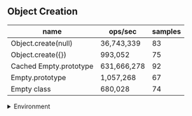 ## Object Creation

|name|ops/sec|samples|
|-|-|-|
|Object.create(null)|36,743,339|83|
|Object.create({})|993,052|75|
|Cached Empty.prototype|631,666,278|92|
|Empty.prototype|1,057,268|67|
|Empty class|680,028|74|


<details>
<summary>Environment</summary>

* __Machine:__ linux x64 | 2 vCPUs | 6.8GB Mem
* __Run:__ Tue Oct 10 2023 21:05:00 GMT+0000 (Coordinated Universal Time)
</details>

<!--
{"environment":{"platform":"linux","arch":"x64","cpus":2,"totalMemory":6.759757995605469},"benchmarks":"[{\"timeStamp\":1696971879266,\"currentTarget\":{\"0\":{\"name\":\"Object.create(null)\",\"options\":{\"async\":false,\"defer\":false,\"delay\":0.005,\"initCount\":1,\"maxTime\":5,\"minSamples\":5,\"minTime\":0.05},\"async\":false,\"defer\":false,\"delay\":0.005,\"initCount\":1,\"maxTime\":5,\"minSamples\":5,\"minTime\":0.05,\"id\":1,\"stats\":{\"moe\":9.267966581342676e-10,\"rme\":3.40536038587917,\"sem\":4.728554378236059e-10,\"deviation\":4.307918058829159e-9,\"mean\":2.7215817215040352e-8,\"sample\":[4.113397530301272e-8,3.41865876577552e-8,2.598213331075363e-8,2.6862879923923777e-8,2.6268984860410853e-8,3.583990424336375e-8,3.984440147843597e-8,2.5908879383814665e-8,2.5456681295039365e-8,2.685932261899811e-8,2.553895374150819e-8,2.619137198236579e-8,3.0650121524550665e-8,5.089221817001212e-8,3.07172122954487e-8,2.5566461729160835e-8,2.554120887241951e-8,2.9949903126069385e-8,2.5496514592716143e-8,2.545818438162767e-8,2.5177244972551133e-8,2.5206306149678364e-8,2.5723039762151578e-8,4.087791880626868e-8,3.043767576718792e-8,2.5249596546508253e-8,2.5459788175017398e-8,2.5672547605015043e-8,2.5295772486980027e-8,2.6572131075098027e-8,2.505291454259911e-8,2.591490952676263e-8,2.650887155595696e-8,2.5173921721769535e-8,2.654655884918777e-8,2.552745875043011e-8,2.550660395298758e-8,2.4835777779874193e-8,2.556698366104425e-8,2.5933728595679985e-8,2.5333808336655874e-8,2.4995381682343903e-8,2.4824227534641102e-8,2.55908712428718e-8,2.655020503802036e-8,2.7355059159324268e-8,2.7535740230920844e-8,2.6085028750975074e-8,2.5720390068458483e-8,2.543038681325661e-8,2.5967617688449392e-8,2.518400276692159e-8,2.563726977882491e-8,2.5245968207240808e-8,2.515538108074778e-8,2.542129838510375e-8,2.510466391863066e-8,2.7544275555075702e-8,2.6539892993993974e-8,2.854251688467213e-8,3.137894865088536e-8,2.5691771591752724e-8,2.571574319549075e-8,2.485474501755451e-8,3.0172242723259766e-8,2.61027571653066e-8,2.5289899803827277e-8,2.499278009091994e-8,2.5449331125791736e-8,2.701090761953486e-8,2.7147704541391158e-8,2.963615085439883e-8,2.996838602988699e-8,2.427052407485904e-8,2.5141691759456337e-8,2.397311160233986e-8,2.355585435700096e-8,2.40381668376135e-8,2.4255606105098206e-8,2.6360454732490245e-8,2.4234404986730164e-8,2.5371563725128627e-8,2.7950445366366663e-8],\"variance\":1.8558158001586386e-17},\"times\":{\"cycle\":0.058667531437246796,\"elapsed\":5.556,\"period\":2.7215817215040352e-8,\"timeStamp\":1696971873710},\"running\":false,\"count\":2155641,\"cycles\":6,\"hz\":36743339.07002312},\"1\":{\"name\":\"Object.create({})\",\"options\":{\"async\":false,\"defer\":false,\"delay\":0.005,\"initCount\":1,\"maxTime\":5,\"minSamples\":5,\"minTime\":0.05},\"async\":false,\"defer\":false,\"delay\":0.005,\"initCount\":1,\"maxTime\":5,\"minSamples\":5,\"minTime\":0.05,\"id\":2,\"stats\":{\"moe\":2.7218728533543423e-8,\"rme\":2.7029615303359242,\"sem\":1.3887106394665012e-8,\"deviation\":1.2026586922837229e-7,\"mean\":0.0000010069965194865603,\"sample\":[0.0000012658578848125972,0.0000013619634953190647,9.557778788580501e-7,0.0000011492528532204176,0.0000012629648350921301,0.0000010417536967812366,0.0000010969878262595522,0.0000010343564954183068,0.000001078344338218267,0.0000010685585861259055,0.0000011458205531112508,0.0000010211434549604684,0.0000010592525554930696,0.0000010116736577458731,0.0000010766339773065598,9.895565020344702e-7,0.0000010982168447517284,8.53105428561977e-7,0.0000012481390221310663,0.0000010107712049067872,8.553758211605197e-7,9.838052780243726e-7,0.0000011406469211524494,0.0000015566072633362924,9.42337906545073e-7,9.132639173593737e-7,0.000001135028370431945,9.23917305501678e-7,0.0000011374653027924017,9.333232197284567e-7,0.0000010029546504110094,8.967294572211447e-7,0.000001025305609433207,9.314913026076783e-7,9.912765308949847e-7,9.036230103752964e-7,0.0000010437910778609033,8.968218189095163e-7,0.0000010012196976694068,9.239650257073366e-7,0.000001016024398879345,9.225010313721869e-7,9.883577783935225e-7,9.201072165265848e-7,9.688070410393768e-7,9.186770881438379e-7,9.934132569810044e-7,9.010106062005479e-7,9.727556725470276e-7,0.0000010726661278901511,9.642164650103136e-7,9.271747329207846e-7,0.0000010339695206428374,9.169344693821003e-7,9.890659154582678e-7,9.423365659924263e-7,9.50963532526708e-7,9.721753024845295e-7,9.562745451186847e-7,9.10402666174071e-7,9.388821003047935e-7,9.434603460484591e-7,9.56148332871525e-7,0.0000011122386779963671,0.000001100097932839332,8.528821012702894e-7,9.617200511644318e-7,8.584677869912962e-7,9.65401699600094e-7,9.355897729945895e-7,9.791240737473535e-7,8.711329981180899e-7,9.891809574217833e-7,8.848450805692777e-7,9.686525376382027e-7],\"variance\":1.4463879301255943e-14},\"times\":{\"cycle\":0.06849187526939789,\"elapsed\":5.374,\"period\":0.0000010069965194865603,\"timeStamp\":1696971879282},\"running\":false,\"count\":68016,\"cycles\":3,\"hz\":993052.0916893261},\"2\":{\"name\":\"Cached Empty.prototype\",\"options\":{\"async\":false,\"defer\":false,\"delay\":0.005,\"initCount\":1,\"maxTime\":5,\"minSamples\":5,\"minTime\":0.05},\"async\":false,\"defer\":false,\"delay\":0.005,\"initCount\":1,\"maxTime\":5,\"minSamples\":5,\"minTime\":0.05,\"id\":3,\"stats\":{\"moe\":1.2052905469650506e-11,\"rme\":0.7613413940930658,\"sem\":6.149441566148218e-12,\"deviation\":5.898337142740632e-11,\"mean\":1.583114429763577e-9,\"sample\":[1.7254277270486168e-9,1.607638084906782e-9,1.5684951937913244e-9,1.6092722988812666e-9,1.5548219947537772e-9,1.5574243495842643e-9,1.5461791544532677e-9,1.8272171892326848e-9,1.5756958782659777e-9,1.5574212881344142e-9,1.5487845707336048e-9,1.5577611396822618e-9,1.5547117825591775e-9,1.5358463019920671e-9,1.5868339226522246e-9,1.535717751712866e-9,1.5537351494425315e-9,1.541843957778688e-9,1.5736446150229875e-9,1.5508634619704241e-9,1.5560771288054084e-9,1.5574715128519571e-9,1.5601807800784037e-9,1.5563248351595396e-9,1.567791703815485e-9,1.5325005964093862e-9,1.5350508619025304e-9,1.5544376680487792e-9,1.5523736115097196e-9,1.5835973934234315e-9,1.550795763924745e-9,1.5740538647725728e-9,1.6176160588815218e-9,1.6000884416564239e-9,1.5754849109495504e-9,1.5719561426742122e-9,1.56205174124327e-9,1.6031096274754506e-9,1.6595179079677176e-9,1.563467529369302e-9,1.6606462393062925e-9,1.531818693014314e-9,1.5412155119889447e-9,1.5631859659418264e-9,1.5463288357471753e-9,1.5347107286456352e-9,1.6432993301760065e-9,1.5432447111718329e-9,1.5481199845342943e-9,1.5602363563286371e-9,1.5737770707158697e-9,1.5606336965940298e-9,1.548294233522987e-9,1.5464724895354329e-9,1.5629139406832112e-9,1.673798038056028e-9,1.6652059827218115e-9,1.6146345921378589e-9,1.7932223225761098e-9,1.7702061431861494e-9,1.5672389894720111e-9,1.5879016002115071e-9,1.5446568890396745e-9,1.6147812718250602e-9,1.714985688109287e-9,1.5561313117883216e-9,1.5481945783958051e-9,1.5542170960757298e-9,1.559362702329361e-9,1.566216360936743e-9,1.567557760429326e-9,1.6463151311066607e-9,1.7302456070022141e-9,1.5734703128053054e-9,1.5807700657271086e-9,1.5463490312191161e-9,1.6985837574921312e-9,1.5821755989159908e-9,1.5480906934184742e-9,1.5468501234627123e-9,1.5417687120141908e-9,1.5388964757174212e-9,1.5482007198312295e-9,1.5585621463614057e-9,1.5390370259808689e-9,1.5787747408566325e-9,1.530563922794518e-9,1.5899856715117296e-9,1.544045106857157e-9,1.5837370206796797e-9,1.5505932214135658e-9,1.6230194443650878e-9],\"variance\":3.4790381049433726e-21},\"times\":{\"cycle\":0.051812968530089376,\"elapsed\":5.51,\"period\":1.583114429763577e-9,\"timeStamp\":1696971884659},\"running\":false,\"count\":32728505,\"cycles\":7,\"hz\":631666278.3178222},\"3\":{\"name\":\"Empty.prototype\",\"options\":{\"async\":false,\"defer\":false,\"delay\":0.005,\"initCount\":1,\"maxTime\":5,\"minSamples\":5,\"minTime\":0.05},\"async\":false,\"defer\":false,\"delay\":0.005,\"initCount\":1,\"maxTime\":5,\"minSamples\":5,\"minTime\":0.05,\"id\":4,\"stats\":{\"moe\":2.767527700818479e-8,\"rme\":2.9260190713197116,\"sem\":1.41200392898902e-8,\"deviation\":1.1557750274045066e-7,\"mean\":9.458337876007936e-7,\"sample\":[9.326628782605394e-7,9.145751838305089e-7,8.012142558819435e-7,8.976405275081315e-7,0.000001068366661182337,8.291197144773644e-7,0.0000010083992507562047,8.323611051345981e-7,0.0000010642975459734473,0.0000010174703023553086,8.463682685127763e-7,0.0000010813537012896611,9.881675293938972e-7,8.255669953045701e-7,0.0000011018562768152076,0.00000102005226987964,8.199119891663396e-7,0.0000010691918798172453,9.572763469302521e-7,8.300170857960082e-7,0.000001093980015946743,9.380938579727387e-7,8.220788098161062e-7,0.0000011289745105235847,9.502632604761242e-7,7.982196727120854e-7,0.000001031711617075671,9.092682469973296e-7,8.30305658562515e-7,0.0000010487829597661146,9.404771113614216e-7,8.284982724361815e-7,0.0000010764492298735651,9.234336121903991e-7,8.374971840076951e-7,0.0000010577527748598334,9.47905319377824e-7,8.550140483211623e-7,0.0000010206471466720666,9.303125181932087e-7,8.106257577866932e-7,0.0000010336265677799855,0.0000010497461430397528,9.065736271246504e-7,0.0000010239619303152646,0.0000010631166643463733,7.252196600559402e-7,9.926226823434119e-7,0.0000010474565451254858,7.549996076594991e-7,9.628389505524408e-7,0.0000010265888904357512,7.2873006973536e-7,9.555230405123206e-7,9.930387910850115e-7,7.154949565261413e-7,0.000001062265905610469,0.0000010559033829876096,8.429606267323098e-7,0.0000010176029261007682,0.0000010350603065318366,7.55534443699138e-7,9.81737612797894e-7,0.000001021651804133497,7.0427224633921e-7,0.0000011685328743371343,0.0000010596421601508613],\"variance\":1.335815913971888e-14},\"times\":{\"cycle\":0.0747331650597015,\"elapsed\":5.373,\"period\":9.458337876007936e-7,\"timeStamp\":1696971890169},\"running\":false,\"count\":79013,\"cycles\":3,\"hz\":1057268.2146792458},\"4\":{\"name\":\"Empty class\",\"options\":{\"async\":false,\"defer\":false,\"delay\":0.005,\"initCount\":1,\"maxTime\":5,\"minSamples\":5,\"minTime\":0.05},\"async\":false,\"defer\":false,\"delay\":0.005,\"initCount\":1,\"maxTime\":5,\"minSamples\":5,\"minTime\":0.05,\"id\":5,\"stats\":{\"moe\":4.1546687816806706e-8,\"rme\":2.8252913699062083,\"sem\":2.11972897024524e-8,\"deviation\":1.8234598080022878e-7,\"mean\":0.0000014705275448523363,\"sample\":[0.0000014067404960467888,0.0000014196209466045707,0.0000013607555724033359,0.0000013847120112639445,0.0000015239492039423805,0.000001679281533629373,0.0000018456421964691867,0.0000013549262211632189,0.0000016811336726957654,0.0000014380296545001624,0.0000013739956460522039,0.0000015335673128993826,0.000001373571038665656,0.0000016413160402902632,0.000001385723643452832,0.000001552394086429113,0.000001143756893750677,0.0000013307358171775155,0.0000015620251922452073,0.0000013603656666305643,0.000001674578620166793,0.000001382168850861042,0.0000018541641719917686,0.0000013373927000974764,0.0000012654973897974656,0.00000143971064659374,0.0000014559444384273802,0.0000020158544135167335,0.0000015755620058485868,0.000001648529600346583,0.0000014099487057294487,0.0000015023041265027618,0.000001339693230802556,0.000001418269208274667,0.0000014361536878587673,0.0000013903442434744938,0.000001597022939456298,0.0000013526646593739847,0.0000015663468211848802,0.0000011472618650492798,0.0000013787548575760856,0.0000014087724249972922,0.000001344775240983429,0.0000017221622441243367,0.0000013408348315823675,0.0000016873009422722842,0.0000011598412217047547,0.000001142907743961876,0.0000015443790100725658,0.0000014290310841546626,0.0000016385150871872632,0.0000013555371168634245,0.0000016129318098126287,0.0000015574782410917363,0.0000011779076789775805,0.000001314250752734756,0.0000013855958410050906,0.0000015767101267193762,0.0000016089719051229284,0.0000020413272392505143,0.0000013568888335318964,0.0000014301770388822702,0.0000013501799848369978,0.0000013908446442109824,0.000001485060868623416,0.0000014547898624499078,0.0000016285460630347668,0.0000013374533521065742,0.0000016812679735730532,0.000001217036456189754,0.000001390218607169934,0.000001454545066608903,0.0000013526711578035309,0.0000016997178381891043],\"variance\":3.3250056713997405e-14},\"times\":{\"cycle\":0.0678869041081081,\"elapsed\":5.425,\"period\":0.0000014705275448523363,\"timeStamp\":1696971895544},\"running\":false,\"count\":46165,\"cycles\":3,\"hz\":680028.0644184842},\"options\":{},\"events\":{\"start\":[null],\"cycle\":[null,null],\"complete\":[null,null]},\"length\":5,\"running\":false},\"type\":\"cycle\",\"target\":{\"name\":\"Object.create(null)\",\"options\":{\"async\":false,\"defer\":false,\"delay\":0.005,\"initCount\":1,\"maxTime\":5,\"minSamples\":5,\"minTime\":0.05},\"async\":false,\"defer\":false,\"delay\":0.005,\"initCount\":1,\"maxTime\":5,\"minSamples\":5,\"minTime\":0.05,\"id\":1,\"stats\":{\"moe\":9.267966581342676e-10,\"rme\":3.40536038587917,\"sem\":4.728554378236059e-10,\"deviation\":4.307918058829159e-9,\"mean\":2.7215817215040352e-8,\"sample\":[4.113397530301272e-8,3.41865876577552e-8,2.598213331075363e-8,2.6862879923923777e-8,2.6268984860410853e-8,3.583990424336375e-8,3.984440147843597e-8,2.5908879383814665e-8,2.5456681295039365e-8,2.685932261899811e-8,2.553895374150819e-8,2.619137198236579e-8,3.0650121524550665e-8,5.089221817001212e-8,3.07172122954487e-8,2.5566461729160835e-8,2.554120887241951e-8,2.9949903126069385e-8,2.5496514592716143e-8,2.545818438162767e-8,2.5177244972551133e-8,2.5206306149678364e-8,2.5723039762151578e-8,4.087791880626868e-8,3.043767576718792e-8,2.5249596546508253e-8,2.5459788175017398e-8,2.5672547605015043e-8,2.5295772486980027e-8,2.6572131075098027e-8,2.505291454259911e-8,2.591490952676263e-8,2.650887155595696e-8,2.5173921721769535e-8,2.654655884918777e-8,2.552745875043011e-8,2.550660395298758e-8,2.4835777779874193e-8,2.556698366104425e-8,2.5933728595679985e-8,2.5333808336655874e-8,2.4995381682343903e-8,2.4824227534641102e-8,2.55908712428718e-8,2.655020503802036e-8,2.7355059159324268e-8,2.7535740230920844e-8,2.6085028750975074e-8,2.5720390068458483e-8,2.543038681325661e-8,2.5967617688449392e-8,2.518400276692159e-8,2.563726977882491e-8,2.5245968207240808e-8,2.515538108074778e-8,2.542129838510375e-8,2.510466391863066e-8,2.7544275555075702e-8,2.6539892993993974e-8,2.854251688467213e-8,3.137894865088536e-8,2.5691771591752724e-8,2.571574319549075e-8,2.485474501755451e-8,3.0172242723259766e-8,2.61027571653066e-8,2.5289899803827277e-8,2.499278009091994e-8,2.5449331125791736e-8,2.701090761953486e-8,2.7147704541391158e-8,2.963615085439883e-8,2.996838602988699e-8,2.427052407485904e-8,2.5141691759456337e-8,2.397311160233986e-8,2.355585435700096e-8,2.40381668376135e-8,2.4255606105098206e-8,2.6360454732490245e-8,2.4234404986730164e-8,2.5371563725128627e-8,2.7950445366366663e-8],\"variance\":1.8558158001586386e-17},\"times\":{\"cycle\":0.058667531437246796,\"elapsed\":5.556,\"period\":2.7215817215040352e-8,\"timeStamp\":1696971873710},\"running\":false,\"count\":2155641,\"cycles\":6,\"hz\":36743339.07002312},\"aborted\":false},{\"timeStamp\":1696971884657,\"currentTarget\":{\"0\":{\"name\":\"Object.create(null)\",\"options\":{\"async\":false,\"defer\":false,\"delay\":0.005,\"initCount\":1,\"maxTime\":5,\"minSamples\":5,\"minTime\":0.05},\"async\":false,\"defer\":false,\"delay\":0.005,\"initCount\":1,\"maxTime\":5,\"minSamples\":5,\"minTime\":0.05,\"id\":1,\"stats\":{\"moe\":9.267966581342676e-10,\"rme\":3.40536038587917,\"sem\":4.728554378236059e-10,\"deviation\":4.307918058829159e-9,\"mean\":2.7215817215040352e-8,\"sample\":[4.113397530301272e-8,3.41865876577552e-8,2.598213331075363e-8,2.6862879923923777e-8,2.6268984860410853e-8,3.583990424336375e-8,3.984440147843597e-8,2.5908879383814665e-8,2.5456681295039365e-8,2.685932261899811e-8,2.553895374150819e-8,2.619137198236579e-8,3.0650121524550665e-8,5.089221817001212e-8,3.07172122954487e-8,2.5566461729160835e-8,2.554120887241951e-8,2.9949903126069385e-8,2.5496514592716143e-8,2.545818438162767e-8,2.5177244972551133e-8,2.5206306149678364e-8,2.5723039762151578e-8,4.087791880626868e-8,3.043767576718792e-8,2.5249596546508253e-8,2.5459788175017398e-8,2.5672547605015043e-8,2.5295772486980027e-8,2.6572131075098027e-8,2.505291454259911e-8,2.591490952676263e-8,2.650887155595696e-8,2.5173921721769535e-8,2.654655884918777e-8,2.552745875043011e-8,2.550660395298758e-8,2.4835777779874193e-8,2.556698366104425e-8,2.5933728595679985e-8,2.5333808336655874e-8,2.4995381682343903e-8,2.4824227534641102e-8,2.55908712428718e-8,2.655020503802036e-8,2.7355059159324268e-8,2.7535740230920844e-8,2.6085028750975074e-8,2.5720390068458483e-8,2.543038681325661e-8,2.5967617688449392e-8,2.518400276692159e-8,2.563726977882491e-8,2.5245968207240808e-8,2.515538108074778e-8,2.542129838510375e-8,2.510466391863066e-8,2.7544275555075702e-8,2.6539892993993974e-8,2.854251688467213e-8,3.137894865088536e-8,2.5691771591752724e-8,2.571574319549075e-8,2.485474501755451e-8,3.0172242723259766e-8,2.61027571653066e-8,2.5289899803827277e-8,2.499278009091994e-8,2.5449331125791736e-8,2.701090761953486e-8,2.7147704541391158e-8,2.963615085439883e-8,2.996838602988699e-8,2.427052407485904e-8,2.5141691759456337e-8,2.397311160233986e-8,2.355585435700096e-8,2.40381668376135e-8,2.4255606105098206e-8,2.6360454732490245e-8,2.4234404986730164e-8,2.5371563725128627e-8,2.7950445366366663e-8],\"variance\":1.8558158001586386e-17},\"times\":{\"cycle\":0.058667531437246796,\"elapsed\":5.556,\"period\":2.7215817215040352e-8,\"timeStamp\":1696971873710},\"running\":false,\"count\":2155641,\"cycles\":6,\"hz\":36743339.07002312},\"1\":{\"name\":\"Object.create({})\",\"options\":{\"async\":false,\"defer\":false,\"delay\":0.005,\"initCount\":1,\"maxTime\":5,\"minSamples\":5,\"minTime\":0.05},\"async\":false,\"defer\":false,\"delay\":0.005,\"initCount\":1,\"maxTime\":5,\"minSamples\":5,\"minTime\":0.05,\"id\":2,\"stats\":{\"moe\":2.7218728533543423e-8,\"rme\":2.7029615303359242,\"sem\":1.3887106394665012e-8,\"deviation\":1.2026586922837229e-7,\"mean\":0.0000010069965194865603,\"sample\":[0.0000012658578848125972,0.0000013619634953190647,9.557778788580501e-7,0.0000011492528532204176,0.0000012629648350921301,0.0000010417536967812366,0.0000010969878262595522,0.0000010343564954183068,0.000001078344338218267,0.0000010685585861259055,0.0000011458205531112508,0.0000010211434549604684,0.0000010592525554930696,0.0000010116736577458731,0.0000010766339773065598,9.895565020344702e-7,0.0000010982168447517284,8.53105428561977e-7,0.0000012481390221310663,0.0000010107712049067872,8.553758211605197e-7,9.838052780243726e-7,0.0000011406469211524494,0.0000015566072633362924,9.42337906545073e-7,9.132639173593737e-7,0.000001135028370431945,9.23917305501678e-7,0.0000011374653027924017,9.333232197284567e-7,0.0000010029546504110094,8.967294572211447e-7,0.000001025305609433207,9.314913026076783e-7,9.912765308949847e-7,9.036230103752964e-7,0.0000010437910778609033,8.968218189095163e-7,0.0000010012196976694068,9.239650257073366e-7,0.000001016024398879345,9.225010313721869e-7,9.883577783935225e-7,9.201072165265848e-7,9.688070410393768e-7,9.186770881438379e-7,9.934132569810044e-7,9.010106062005479e-7,9.727556725470276e-7,0.0000010726661278901511,9.642164650103136e-7,9.271747329207846e-7,0.0000010339695206428374,9.169344693821003e-7,9.890659154582678e-7,9.423365659924263e-7,9.50963532526708e-7,9.721753024845295e-7,9.562745451186847e-7,9.10402666174071e-7,9.388821003047935e-7,9.434603460484591e-7,9.56148332871525e-7,0.0000011122386779963671,0.000001100097932839332,8.528821012702894e-7,9.617200511644318e-7,8.584677869912962e-7,9.65401699600094e-7,9.355897729945895e-7,9.791240737473535e-7,8.711329981180899e-7,9.891809574217833e-7,8.848450805692777e-7,9.686525376382027e-7],\"variance\":1.4463879301255943e-14},\"times\":{\"cycle\":0.06849187526939789,\"elapsed\":5.374,\"period\":0.0000010069965194865603,\"timeStamp\":1696971879282},\"running\":false,\"count\":68016,\"cycles\":3,\"hz\":993052.0916893261},\"2\":{\"name\":\"Cached Empty.prototype\",\"options\":{\"async\":false,\"defer\":false,\"delay\":0.005,\"initCount\":1,\"maxTime\":5,\"minSamples\":5,\"minTime\":0.05},\"async\":false,\"defer\":false,\"delay\":0.005,\"initCount\":1,\"maxTime\":5,\"minSamples\":5,\"minTime\":0.05,\"id\":3,\"stats\":{\"moe\":1.2052905469650506e-11,\"rme\":0.7613413940930658,\"sem\":6.149441566148218e-12,\"deviation\":5.898337142740632e-11,\"mean\":1.583114429763577e-9,\"sample\":[1.7254277270486168e-9,1.607638084906782e-9,1.5684951937913244e-9,1.6092722988812666e-9,1.5548219947537772e-9,1.5574243495842643e-9,1.5461791544532677e-9,1.8272171892326848e-9,1.5756958782659777e-9,1.5574212881344142e-9,1.5487845707336048e-9,1.5577611396822618e-9,1.5547117825591775e-9,1.5358463019920671e-9,1.5868339226522246e-9,1.535717751712866e-9,1.5537351494425315e-9,1.541843957778688e-9,1.5736446150229875e-9,1.5508634619704241e-9,1.5560771288054084e-9,1.5574715128519571e-9,1.5601807800784037e-9,1.5563248351595396e-9,1.567791703815485e-9,1.5325005964093862e-9,1.5350508619025304e-9,1.5544376680487792e-9,1.5523736115097196e-9,1.5835973934234315e-9,1.550795763924745e-9,1.5740538647725728e-9,1.6176160588815218e-9,1.6000884416564239e-9,1.5754849109495504e-9,1.5719561426742122e-9,1.56205174124327e-9,1.6031096274754506e-9,1.6595179079677176e-9,1.563467529369302e-9,1.6606462393062925e-9,1.531818693014314e-9,1.5412155119889447e-9,1.5631859659418264e-9,1.5463288357471753e-9,1.5347107286456352e-9,1.6432993301760065e-9,1.5432447111718329e-9,1.5481199845342943e-9,1.5602363563286371e-9,1.5737770707158697e-9,1.5606336965940298e-9,1.548294233522987e-9,1.5464724895354329e-9,1.5629139406832112e-9,1.673798038056028e-9,1.6652059827218115e-9,1.6146345921378589e-9,1.7932223225761098e-9,1.7702061431861494e-9,1.5672389894720111e-9,1.5879016002115071e-9,1.5446568890396745e-9,1.6147812718250602e-9,1.714985688109287e-9,1.5561313117883216e-9,1.5481945783958051e-9,1.5542170960757298e-9,1.559362702329361e-9,1.566216360936743e-9,1.567557760429326e-9,1.6463151311066607e-9,1.7302456070022141e-9,1.5734703128053054e-9,1.5807700657271086e-9,1.5463490312191161e-9,1.6985837574921312e-9,1.5821755989159908e-9,1.5480906934184742e-9,1.5468501234627123e-9,1.5417687120141908e-9,1.5388964757174212e-9,1.5482007198312295e-9,1.5585621463614057e-9,1.5390370259808689e-9,1.5787747408566325e-9,1.530563922794518e-9,1.5899856715117296e-9,1.544045106857157e-9,1.5837370206796797e-9,1.5505932214135658e-9,1.6230194443650878e-9],\"variance\":3.4790381049433726e-21},\"times\":{\"cycle\":0.051812968530089376,\"elapsed\":5.51,\"period\":1.583114429763577e-9,\"timeStamp\":1696971884659},\"running\":false,\"count\":32728505,\"cycles\":7,\"hz\":631666278.3178222},\"3\":{\"name\":\"Empty.prototype\",\"options\":{\"async\":false,\"defer\":false,\"delay\":0.005,\"initCount\":1,\"maxTime\":5,\"minSamples\":5,\"minTime\":0.05},\"async\":false,\"defer\":false,\"delay\":0.005,\"initCount\":1,\"maxTime\":5,\"minSamples\":5,\"minTime\":0.05,\"id\":4,\"stats\":{\"moe\":2.767527700818479e-8,\"rme\":2.9260190713197116,\"sem\":1.41200392898902e-8,\"deviation\":1.1557750274045066e-7,\"mean\":9.458337876007936e-7,\"sample\":[9.326628782605394e-7,9.145751838305089e-7,8.012142558819435e-7,8.976405275081315e-7,0.000001068366661182337,8.291197144773644e-7,0.0000010083992507562047,8.323611051345981e-7,0.0000010642975459734473,0.0000010174703023553086,8.463682685127763e-7,0.0000010813537012896611,9.881675293938972e-7,8.255669953045701e-7,0.0000011018562768152076,0.00000102005226987964,8.199119891663396e-7,0.0000010691918798172453,9.572763469302521e-7,8.300170857960082e-7,0.000001093980015946743,9.380938579727387e-7,8.220788098161062e-7,0.0000011289745105235847,9.502632604761242e-7,7.982196727120854e-7,0.000001031711617075671,9.092682469973296e-7,8.30305658562515e-7,0.0000010487829597661146,9.404771113614216e-7,8.284982724361815e-7,0.0000010764492298735651,9.234336121903991e-7,8.374971840076951e-7,0.0000010577527748598334,9.47905319377824e-7,8.550140483211623e-7,0.0000010206471466720666,9.303125181932087e-7,8.106257577866932e-7,0.0000010336265677799855,0.0000010497461430397528,9.065736271246504e-7,0.0000010239619303152646,0.0000010631166643463733,7.252196600559402e-7,9.926226823434119e-7,0.0000010474565451254858,7.549996076594991e-7,9.628389505524408e-7,0.0000010265888904357512,7.2873006973536e-7,9.555230405123206e-7,9.930387910850115e-7,7.154949565261413e-7,0.000001062265905610469,0.0000010559033829876096,8.429606267323098e-7,0.0000010176029261007682,0.0000010350603065318366,7.55534443699138e-7,9.81737612797894e-7,0.000001021651804133497,7.0427224633921e-7,0.0000011685328743371343,0.0000010596421601508613],\"variance\":1.335815913971888e-14},\"times\":{\"cycle\":0.0747331650597015,\"elapsed\":5.373,\"period\":9.458337876007936e-7,\"timeStamp\":1696971890169},\"running\":false,\"count\":79013,\"cycles\":3,\"hz\":1057268.2146792458},\"4\":{\"name\":\"Empty class\",\"options\":{\"async\":false,\"defer\":false,\"delay\":0.005,\"initCount\":1,\"maxTime\":5,\"minSamples\":5,\"minTime\":0.05},\"async\":false,\"defer\":false,\"delay\":0.005,\"initCount\":1,\"maxTime\":5,\"minSamples\":5,\"minTime\":0.05,\"id\":5,\"stats\":{\"moe\":4.1546687816806706e-8,\"rme\":2.8252913699062083,\"sem\":2.11972897024524e-8,\"deviation\":1.8234598080022878e-7,\"mean\":0.0000014705275448523363,\"sample\":[0.0000014067404960467888,0.0000014196209466045707,0.0000013607555724033359,0.0000013847120112639445,0.0000015239492039423805,0.000001679281533629373,0.0000018456421964691867,0.0000013549262211632189,0.0000016811336726957654,0.0000014380296545001624,0.0000013739956460522039,0.0000015335673128993826,0.000001373571038665656,0.0000016413160402902632,0.000001385723643452832,0.000001552394086429113,0.000001143756893750677,0.0000013307358171775155,0.0000015620251922452073,0.0000013603656666305643,0.000001674578620166793,0.000001382168850861042,0.0000018541641719917686,0.0000013373927000974764,0.0000012654973897974656,0.00000143971064659374,0.0000014559444384273802,0.0000020158544135167335,0.0000015755620058485868,0.000001648529600346583,0.0000014099487057294487,0.0000015023041265027618,0.000001339693230802556,0.000001418269208274667,0.0000014361536878587673,0.0000013903442434744938,0.000001597022939456298,0.0000013526646593739847,0.0000015663468211848802,0.0000011472618650492798,0.0000013787548575760856,0.0000014087724249972922,0.000001344775240983429,0.0000017221622441243367,0.0000013408348315823675,0.0000016873009422722842,0.0000011598412217047547,0.000001142907743961876,0.0000015443790100725658,0.0000014290310841546626,0.0000016385150871872632,0.0000013555371168634245,0.0000016129318098126287,0.0000015574782410917363,0.0000011779076789775805,0.000001314250752734756,0.0000013855958410050906,0.0000015767101267193762,0.0000016089719051229284,0.0000020413272392505143,0.0000013568888335318964,0.0000014301770388822702,0.0000013501799848369978,0.0000013908446442109824,0.000001485060868623416,0.0000014547898624499078,0.0000016285460630347668,0.0000013374533521065742,0.0000016812679735730532,0.000001217036456189754,0.000001390218607169934,0.000001454545066608903,0.0000013526711578035309,0.0000016997178381891043],\"variance\":3.3250056713997405e-14},\"times\":{\"cycle\":0.0678869041081081,\"elapsed\":5.425,\"period\":0.0000014705275448523363,\"timeStamp\":1696971895544},\"running\":false,\"count\":46165,\"cycles\":3,\"hz\":680028.0644184842},\"options\":{},\"events\":{\"start\":[null],\"cycle\":[null,null],\"complete\":[null,null]},\"length\":5,\"running\":false},\"type\":\"cycle\",\"target\":{\"name\":\"Object.create({})\",\"options\":{\"async\":false,\"defer\":false,\"delay\":0.005,\"initCount\":1,\"maxTime\":5,\"minSamples\":5,\"minTime\":0.05},\"async\":false,\"defer\":false,\"delay\":0.005,\"initCount\":1,\"maxTime\":5,\"minSamples\":5,\"minTime\":0.05,\"id\":2,\"stats\":{\"moe\":2.7218728533543423e-8,\"rme\":2.7029615303359242,\"sem\":1.3887106394665012e-8,\"deviation\":1.2026586922837229e-7,\"mean\":0.0000010069965194865603,\"sample\":[0.0000012658578848125972,0.0000013619634953190647,9.557778788580501e-7,0.0000011492528532204176,0.0000012629648350921301,0.0000010417536967812366,0.0000010969878262595522,0.0000010343564954183068,0.000001078344338218267,0.0000010685585861259055,0.0000011458205531112508,0.0000010211434549604684,0.0000010592525554930696,0.0000010116736577458731,0.0000010766339773065598,9.895565020344702e-7,0.0000010982168447517284,8.53105428561977e-7,0.0000012481390221310663,0.0000010107712049067872,8.553758211605197e-7,9.838052780243726e-7,0.0000011406469211524494,0.0000015566072633362924,9.42337906545073e-7,9.132639173593737e-7,0.000001135028370431945,9.23917305501678e-7,0.0000011374653027924017,9.333232197284567e-7,0.0000010029546504110094,8.967294572211447e-7,0.000001025305609433207,9.314913026076783e-7,9.912765308949847e-7,9.036230103752964e-7,0.0000010437910778609033,8.968218189095163e-7,0.0000010012196976694068,9.239650257073366e-7,0.000001016024398879345,9.225010313721869e-7,9.883577783935225e-7,9.201072165265848e-7,9.688070410393768e-7,9.186770881438379e-7,9.934132569810044e-7,9.010106062005479e-7,9.727556725470276e-7,0.0000010726661278901511,9.642164650103136e-7,9.271747329207846e-7,0.0000010339695206428374,9.169344693821003e-7,9.890659154582678e-7,9.423365659924263e-7,9.50963532526708e-7,9.721753024845295e-7,9.562745451186847e-7,9.10402666174071e-7,9.388821003047935e-7,9.434603460484591e-7,9.56148332871525e-7,0.0000011122386779963671,0.000001100097932839332,8.528821012702894e-7,9.617200511644318e-7,8.584677869912962e-7,9.65401699600094e-7,9.355897729945895e-7,9.791240737473535e-7,8.711329981180899e-7,9.891809574217833e-7,8.848450805692777e-7,9.686525376382027e-7],\"variance\":1.4463879301255943e-14},\"times\":{\"cycle\":0.06849187526939789,\"elapsed\":5.374,\"period\":0.0000010069965194865603,\"timeStamp\":1696971879282},\"running\":false,\"count\":68016,\"cycles\":3,\"hz\":993052.0916893261},\"aborted\":false},{\"timeStamp\":1696971890169,\"currentTarget\":{\"0\":{\"name\":\"Object.create(null)\",\"options\":{\"async\":false,\"defer\":false,\"delay\":0.005,\"initCount\":1,\"maxTime\":5,\"minSamples\":5,\"minTime\":0.05},\"async\":false,\"defer\":false,\"delay\":0.005,\"initCount\":1,\"maxTime\":5,\"minSamples\":5,\"minTime\":0.05,\"id\":1,\"stats\":{\"moe\":9.267966581342676e-10,\"rme\":3.40536038587917,\"sem\":4.728554378236059e-10,\"deviation\":4.307918058829159e-9,\"mean\":2.7215817215040352e-8,\"sample\":[4.113397530301272e-8,3.41865876577552e-8,2.598213331075363e-8,2.6862879923923777e-8,2.6268984860410853e-8,3.583990424336375e-8,3.984440147843597e-8,2.5908879383814665e-8,2.5456681295039365e-8,2.685932261899811e-8,2.553895374150819e-8,2.619137198236579e-8,3.0650121524550665e-8,5.089221817001212e-8,3.07172122954487e-8,2.5566461729160835e-8,2.554120887241951e-8,2.9949903126069385e-8,2.5496514592716143e-8,2.545818438162767e-8,2.5177244972551133e-8,2.5206306149678364e-8,2.5723039762151578e-8,4.087791880626868e-8,3.043767576718792e-8,2.5249596546508253e-8,2.5459788175017398e-8,2.5672547605015043e-8,2.5295772486980027e-8,2.6572131075098027e-8,2.505291454259911e-8,2.591490952676263e-8,2.650887155595696e-8,2.5173921721769535e-8,2.654655884918777e-8,2.552745875043011e-8,2.550660395298758e-8,2.4835777779874193e-8,2.556698366104425e-8,2.5933728595679985e-8,2.5333808336655874e-8,2.4995381682343903e-8,2.4824227534641102e-8,2.55908712428718e-8,2.655020503802036e-8,2.7355059159324268e-8,2.7535740230920844e-8,2.6085028750975074e-8,2.5720390068458483e-8,2.543038681325661e-8,2.5967617688449392e-8,2.518400276692159e-8,2.563726977882491e-8,2.5245968207240808e-8,2.515538108074778e-8,2.542129838510375e-8,2.510466391863066e-8,2.7544275555075702e-8,2.6539892993993974e-8,2.854251688467213e-8,3.137894865088536e-8,2.5691771591752724e-8,2.571574319549075e-8,2.485474501755451e-8,3.0172242723259766e-8,2.61027571653066e-8,2.5289899803827277e-8,2.499278009091994e-8,2.5449331125791736e-8,2.701090761953486e-8,2.7147704541391158e-8,2.963615085439883e-8,2.996838602988699e-8,2.427052407485904e-8,2.5141691759456337e-8,2.397311160233986e-8,2.355585435700096e-8,2.40381668376135e-8,2.4255606105098206e-8,2.6360454732490245e-8,2.4234404986730164e-8,2.5371563725128627e-8,2.7950445366366663e-8],\"variance\":1.8558158001586386e-17},\"times\":{\"cycle\":0.058667531437246796,\"elapsed\":5.556,\"period\":2.7215817215040352e-8,\"timeStamp\":1696971873710},\"running\":false,\"count\":2155641,\"cycles\":6,\"hz\":36743339.07002312},\"1\":{\"name\":\"Object.create({})\",\"options\":{\"async\":false,\"defer\":false,\"delay\":0.005,\"initCount\":1,\"maxTime\":5,\"minSamples\":5,\"minTime\":0.05},\"async\":false,\"defer\":false,\"delay\":0.005,\"initCount\":1,\"maxTime\":5,\"minSamples\":5,\"minTime\":0.05,\"id\":2,\"stats\":{\"moe\":2.7218728533543423e-8,\"rme\":2.7029615303359242,\"sem\":1.3887106394665012e-8,\"deviation\":1.2026586922837229e-7,\"mean\":0.0000010069965194865603,\"sample\":[0.0000012658578848125972,0.0000013619634953190647,9.557778788580501e-7,0.0000011492528532204176,0.0000012629648350921301,0.0000010417536967812366,0.0000010969878262595522,0.0000010343564954183068,0.000001078344338218267,0.0000010685585861259055,0.0000011458205531112508,0.0000010211434549604684,0.0000010592525554930696,0.0000010116736577458731,0.0000010766339773065598,9.895565020344702e-7,0.0000010982168447517284,8.53105428561977e-7,0.0000012481390221310663,0.0000010107712049067872,8.553758211605197e-7,9.838052780243726e-7,0.0000011406469211524494,0.0000015566072633362924,9.42337906545073e-7,9.132639173593737e-7,0.000001135028370431945,9.23917305501678e-7,0.0000011374653027924017,9.333232197284567e-7,0.0000010029546504110094,8.967294572211447e-7,0.000001025305609433207,9.314913026076783e-7,9.912765308949847e-7,9.036230103752964e-7,0.0000010437910778609033,8.968218189095163e-7,0.0000010012196976694068,9.239650257073366e-7,0.000001016024398879345,9.225010313721869e-7,9.883577783935225e-7,9.201072165265848e-7,9.688070410393768e-7,9.186770881438379e-7,9.934132569810044e-7,9.010106062005479e-7,9.727556725470276e-7,0.0000010726661278901511,9.642164650103136e-7,9.271747329207846e-7,0.0000010339695206428374,9.169344693821003e-7,9.890659154582678e-7,9.423365659924263e-7,9.50963532526708e-7,9.721753024845295e-7,9.562745451186847e-7,9.10402666174071e-7,9.388821003047935e-7,9.434603460484591e-7,9.56148332871525e-7,0.0000011122386779963671,0.000001100097932839332,8.528821012702894e-7,9.617200511644318e-7,8.584677869912962e-7,9.65401699600094e-7,9.355897729945895e-7,9.791240737473535e-7,8.711329981180899e-7,9.891809574217833e-7,8.848450805692777e-7,9.686525376382027e-7],\"variance\":1.4463879301255943e-14},\"times\":{\"cycle\":0.06849187526939789,\"elapsed\":5.374,\"period\":0.0000010069965194865603,\"timeStamp\":1696971879282},\"running\":false,\"count\":68016,\"cycles\":3,\"hz\":993052.0916893261},\"2\":{\"name\":\"Cached Empty.prototype\",\"options\":{\"async\":false,\"defer\":false,\"delay\":0.005,\"initCount\":1,\"maxTime\":5,\"minSamples\":5,\"minTime\":0.05},\"async\":false,\"defer\":false,\"delay\":0.005,\"initCount\":1,\"maxTime\":5,\"minSamples\":5,\"minTime\":0.05,\"id\":3,\"stats\":{\"moe\":1.2052905469650506e-11,\"rme\":0.7613413940930658,\"sem\":6.149441566148218e-12,\"deviation\":5.898337142740632e-11,\"mean\":1.583114429763577e-9,\"sample\":[1.7254277270486168e-9,1.607638084906782e-9,1.5684951937913244e-9,1.6092722988812666e-9,1.5548219947537772e-9,1.5574243495842643e-9,1.5461791544532677e-9,1.8272171892326848e-9,1.5756958782659777e-9,1.5574212881344142e-9,1.5487845707336048e-9,1.5577611396822618e-9,1.5547117825591775e-9,1.5358463019920671e-9,1.5868339226522246e-9,1.535717751712866e-9,1.5537351494425315e-9,1.541843957778688e-9,1.5736446150229875e-9,1.5508634619704241e-9,1.5560771288054084e-9,1.5574715128519571e-9,1.5601807800784037e-9,1.5563248351595396e-9,1.567791703815485e-9,1.5325005964093862e-9,1.5350508619025304e-9,1.5544376680487792e-9,1.5523736115097196e-9,1.5835973934234315e-9,1.550795763924745e-9,1.5740538647725728e-9,1.6176160588815218e-9,1.6000884416564239e-9,1.5754849109495504e-9,1.5719561426742122e-9,1.56205174124327e-9,1.6031096274754506e-9,1.6595179079677176e-9,1.563467529369302e-9,1.6606462393062925e-9,1.531818693014314e-9,1.5412155119889447e-9,1.5631859659418264e-9,1.5463288357471753e-9,1.5347107286456352e-9,1.6432993301760065e-9,1.5432447111718329e-9,1.5481199845342943e-9,1.5602363563286371e-9,1.5737770707158697e-9,1.5606336965940298e-9,1.548294233522987e-9,1.5464724895354329e-9,1.5629139406832112e-9,1.673798038056028e-9,1.6652059827218115e-9,1.6146345921378589e-9,1.7932223225761098e-9,1.7702061431861494e-9,1.5672389894720111e-9,1.5879016002115071e-9,1.5446568890396745e-9,1.6147812718250602e-9,1.714985688109287e-9,1.5561313117883216e-9,1.5481945783958051e-9,1.5542170960757298e-9,1.559362702329361e-9,1.566216360936743e-9,1.567557760429326e-9,1.6463151311066607e-9,1.7302456070022141e-9,1.5734703128053054e-9,1.5807700657271086e-9,1.5463490312191161e-9,1.6985837574921312e-9,1.5821755989159908e-9,1.5480906934184742e-9,1.5468501234627123e-9,1.5417687120141908e-9,1.5388964757174212e-9,1.5482007198312295e-9,1.5585621463614057e-9,1.5390370259808689e-9,1.5787747408566325e-9,1.530563922794518e-9,1.5899856715117296e-9,1.544045106857157e-9,1.5837370206796797e-9,1.5505932214135658e-9,1.6230194443650878e-9],\"variance\":3.4790381049433726e-21},\"times\":{\"cycle\":0.051812968530089376,\"elapsed\":5.51,\"period\":1.583114429763577e-9,\"timeStamp\":1696971884659},\"running\":false,\"count\":32728505,\"cycles\":7,\"hz\":631666278.3178222},\"3\":{\"name\":\"Empty.prototype\",\"options\":{\"async\":false,\"defer\":false,\"delay\":0.005,\"initCount\":1,\"maxTime\":5,\"minSamples\":5,\"minTime\":0.05},\"async\":false,\"defer\":false,\"delay\":0.005,\"initCount\":1,\"maxTime\":5,\"minSamples\":5,\"minTime\":0.05,\"id\":4,\"stats\":{\"moe\":2.767527700818479e-8,\"rme\":2.9260190713197116,\"sem\":1.41200392898902e-8,\"deviation\":1.1557750274045066e-7,\"mean\":9.458337876007936e-7,\"sample\":[9.326628782605394e-7,9.145751838305089e-7,8.012142558819435e-7,8.976405275081315e-7,0.000001068366661182337,8.291197144773644e-7,0.0000010083992507562047,8.323611051345981e-7,0.0000010642975459734473,0.0000010174703023553086,8.463682685127763e-7,0.0000010813537012896611,9.881675293938972e-7,8.255669953045701e-7,0.0000011018562768152076,0.00000102005226987964,8.199119891663396e-7,0.0000010691918798172453,9.572763469302521e-7,8.300170857960082e-7,0.000001093980015946743,9.380938579727387e-7,8.220788098161062e-7,0.0000011289745105235847,9.502632604761242e-7,7.982196727120854e-7,0.000001031711617075671,9.092682469973296e-7,8.30305658562515e-7,0.0000010487829597661146,9.404771113614216e-7,8.284982724361815e-7,0.0000010764492298735651,9.234336121903991e-7,8.374971840076951e-7,0.0000010577527748598334,9.47905319377824e-7,8.550140483211623e-7,0.0000010206471466720666,9.303125181932087e-7,8.106257577866932e-7,0.0000010336265677799855,0.0000010497461430397528,9.065736271246504e-7,0.0000010239619303152646,0.0000010631166643463733,7.252196600559402e-7,9.926226823434119e-7,0.0000010474565451254858,7.549996076594991e-7,9.628389505524408e-7,0.0000010265888904357512,7.2873006973536e-7,9.555230405123206e-7,9.930387910850115e-7,7.154949565261413e-7,0.000001062265905610469,0.0000010559033829876096,8.429606267323098e-7,0.0000010176029261007682,0.0000010350603065318366,7.55534443699138e-7,9.81737612797894e-7,0.000001021651804133497,7.0427224633921e-7,0.0000011685328743371343,0.0000010596421601508613],\"variance\":1.335815913971888e-14},\"times\":{\"cycle\":0.0747331650597015,\"elapsed\":5.373,\"period\":9.458337876007936e-7,\"timeStamp\":1696971890169},\"running\":false,\"count\":79013,\"cycles\":3,\"hz\":1057268.2146792458},\"4\":{\"name\":\"Empty class\",\"options\":{\"async\":false,\"defer\":false,\"delay\":0.005,\"initCount\":1,\"maxTime\":5,\"minSamples\":5,\"minTime\":0.05},\"async\":false,\"defer\":false,\"delay\":0.005,\"initCount\":1,\"maxTime\":5,\"minSamples\":5,\"minTime\":0.05,\"id\":5,\"stats\":{\"moe\":4.1546687816806706e-8,\"rme\":2.8252913699062083,\"sem\":2.11972897024524e-8,\"deviation\":1.8234598080022878e-7,\"mean\":0.0000014705275448523363,\"sample\":[0.0000014067404960467888,0.0000014196209466045707,0.0000013607555724033359,0.0000013847120112639445,0.0000015239492039423805,0.000001679281533629373,0.0000018456421964691867,0.0000013549262211632189,0.0000016811336726957654,0.0000014380296545001624,0.0000013739956460522039,0.0000015335673128993826,0.000001373571038665656,0.0000016413160402902632,0.000001385723643452832,0.000001552394086429113,0.000001143756893750677,0.0000013307358171775155,0.0000015620251922452073,0.0000013603656666305643,0.000001674578620166793,0.000001382168850861042,0.0000018541641719917686,0.0000013373927000974764,0.0000012654973897974656,0.00000143971064659374,0.0000014559444384273802,0.0000020158544135167335,0.0000015755620058485868,0.000001648529600346583,0.0000014099487057294487,0.0000015023041265027618,0.000001339693230802556,0.000001418269208274667,0.0000014361536878587673,0.0000013903442434744938,0.000001597022939456298,0.0000013526646593739847,0.0000015663468211848802,0.0000011472618650492798,0.0000013787548575760856,0.0000014087724249972922,0.000001344775240983429,0.0000017221622441243367,0.0000013408348315823675,0.0000016873009422722842,0.0000011598412217047547,0.000001142907743961876,0.0000015443790100725658,0.0000014290310841546626,0.0000016385150871872632,0.0000013555371168634245,0.0000016129318098126287,0.0000015574782410917363,0.0000011779076789775805,0.000001314250752734756,0.0000013855958410050906,0.0000015767101267193762,0.0000016089719051229284,0.0000020413272392505143,0.0000013568888335318964,0.0000014301770388822702,0.0000013501799848369978,0.0000013908446442109824,0.000001485060868623416,0.0000014547898624499078,0.0000016285460630347668,0.0000013374533521065742,0.0000016812679735730532,0.000001217036456189754,0.000001390218607169934,0.000001454545066608903,0.0000013526711578035309,0.0000016997178381891043],\"variance\":3.3250056713997405e-14},\"times\":{\"cycle\":0.0678869041081081,\"elapsed\":5.425,\"period\":0.0000014705275448523363,\"timeStamp\":1696971895544},\"running\":false,\"count\":46165,\"cycles\":3,\"hz\":680028.0644184842},\"options\":{},\"events\":{\"start\":[null],\"cycle\":[null,null],\"complete\":[null,null]},\"length\":5,\"running\":false},\"type\":\"cycle\",\"target\":{\"name\":\"Cached Empty.prototype\",\"options\":{\"async\":false,\"defer\":false,\"delay\":0.005,\"initCount\":1,\"maxTime\":5,\"minSamples\":5,\"minTime\":0.05},\"async\":false,\"defer\":false,\"delay\":0.005,\"initCount\":1,\"maxTime\":5,\"minSamples\":5,\"minTime\":0.05,\"id\":3,\"stats\":{\"moe\":1.2052905469650506e-11,\"rme\":0.7613413940930658,\"sem\":6.149441566148218e-12,\"deviation\":5.898337142740632e-11,\"mean\":1.583114429763577e-9,\"sample\":[1.7254277270486168e-9,1.607638084906782e-9,1.5684951937913244e-9,1.6092722988812666e-9,1.5548219947537772e-9,1.5574243495842643e-9,1.5461791544532677e-9,1.8272171892326848e-9,1.5756958782659777e-9,1.5574212881344142e-9,1.5487845707336048e-9,1.5577611396822618e-9,1.5547117825591775e-9,1.5358463019920671e-9,1.5868339226522246e-9,1.535717751712866e-9,1.5537351494425315e-9,1.541843957778688e-9,1.5736446150229875e-9,1.5508634619704241e-9,1.5560771288054084e-9,1.5574715128519571e-9,1.5601807800784037e-9,1.5563248351595396e-9,1.567791703815485e-9,1.5325005964093862e-9,1.5350508619025304e-9,1.5544376680487792e-9,1.5523736115097196e-9,1.5835973934234315e-9,1.550795763924745e-9,1.5740538647725728e-9,1.6176160588815218e-9,1.6000884416564239e-9,1.5754849109495504e-9,1.5719561426742122e-9,1.56205174124327e-9,1.6031096274754506e-9,1.6595179079677176e-9,1.563467529369302e-9,1.6606462393062925e-9,1.531818693014314e-9,1.5412155119889447e-9,1.5631859659418264e-9,1.5463288357471753e-9,1.5347107286456352e-9,1.6432993301760065e-9,1.5432447111718329e-9,1.5481199845342943e-9,1.5602363563286371e-9,1.5737770707158697e-9,1.5606336965940298e-9,1.548294233522987e-9,1.5464724895354329e-9,1.5629139406832112e-9,1.673798038056028e-9,1.6652059827218115e-9,1.6146345921378589e-9,1.7932223225761098e-9,1.7702061431861494e-9,1.5672389894720111e-9,1.5879016002115071e-9,1.5446568890396745e-9,1.6147812718250602e-9,1.714985688109287e-9,1.5561313117883216e-9,1.5481945783958051e-9,1.5542170960757298e-9,1.559362702329361e-9,1.566216360936743e-9,1.567557760429326e-9,1.6463151311066607e-9,1.7302456070022141e-9,1.5734703128053054e-9,1.5807700657271086e-9,1.5463490312191161e-9,1.6985837574921312e-9,1.5821755989159908e-9,1.5480906934184742e-9,1.5468501234627123e-9,1.5417687120141908e-9,1.5388964757174212e-9,1.5482007198312295e-9,1.5585621463614057e-9,1.5390370259808689e-9,1.5787747408566325e-9,1.530563922794518e-9,1.5899856715117296e-9,1.544045106857157e-9,1.5837370206796797e-9,1.5505932214135658e-9,1.6230194443650878e-9],\"variance\":3.4790381049433726e-21},\"times\":{\"cycle\":0.051812968530089376,\"elapsed\":5.51,\"period\":1.583114429763577e-9,\"timeStamp\":1696971884659},\"running\":false,\"count\":32728505,\"cycles\":7,\"hz\":631666278.3178222},\"aborted\":false},{\"timeStamp\":1696971895542,\"currentTarget\":{\"0\":{\"name\":\"Object.create(null)\",\"options\":{\"async\":false,\"defer\":false,\"delay\":0.005,\"initCount\":1,\"maxTime\":5,\"minSamples\":5,\"minTime\":0.05},\"async\":false,\"defer\":false,\"delay\":0.005,\"initCount\":1,\"maxTime\":5,\"minSamples\":5,\"minTime\":0.05,\"id\":1,\"stats\":{\"moe\":9.267966581342676e-10,\"rme\":3.40536038587917,\"sem\":4.728554378236059e-10,\"deviation\":4.307918058829159e-9,\"mean\":2.7215817215040352e-8,\"sample\":[4.113397530301272e-8,3.41865876577552e-8,2.598213331075363e-8,2.6862879923923777e-8,2.6268984860410853e-8,3.583990424336375e-8,3.984440147843597e-8,2.5908879383814665e-8,2.5456681295039365e-8,2.685932261899811e-8,2.553895374150819e-8,2.619137198236579e-8,3.0650121524550665e-8,5.089221817001212e-8,3.07172122954487e-8,2.5566461729160835e-8,2.554120887241951e-8,2.9949903126069385e-8,2.5496514592716143e-8,2.545818438162767e-8,2.5177244972551133e-8,2.5206306149678364e-8,2.5723039762151578e-8,4.087791880626868e-8,3.043767576718792e-8,2.5249596546508253e-8,2.5459788175017398e-8,2.5672547605015043e-8,2.5295772486980027e-8,2.6572131075098027e-8,2.505291454259911e-8,2.591490952676263e-8,2.650887155595696e-8,2.5173921721769535e-8,2.654655884918777e-8,2.552745875043011e-8,2.550660395298758e-8,2.4835777779874193e-8,2.556698366104425e-8,2.5933728595679985e-8,2.5333808336655874e-8,2.4995381682343903e-8,2.4824227534641102e-8,2.55908712428718e-8,2.655020503802036e-8,2.7355059159324268e-8,2.7535740230920844e-8,2.6085028750975074e-8,2.5720390068458483e-8,2.543038681325661e-8,2.5967617688449392e-8,2.518400276692159e-8,2.563726977882491e-8,2.5245968207240808e-8,2.515538108074778e-8,2.542129838510375e-8,2.510466391863066e-8,2.7544275555075702e-8,2.6539892993993974e-8,2.854251688467213e-8,3.137894865088536e-8,2.5691771591752724e-8,2.571574319549075e-8,2.485474501755451e-8,3.0172242723259766e-8,2.61027571653066e-8,2.5289899803827277e-8,2.499278009091994e-8,2.5449331125791736e-8,2.701090761953486e-8,2.7147704541391158e-8,2.963615085439883e-8,2.996838602988699e-8,2.427052407485904e-8,2.5141691759456337e-8,2.397311160233986e-8,2.355585435700096e-8,2.40381668376135e-8,2.4255606105098206e-8,2.6360454732490245e-8,2.4234404986730164e-8,2.5371563725128627e-8,2.7950445366366663e-8],\"variance\":1.8558158001586386e-17},\"times\":{\"cycle\":0.058667531437246796,\"elapsed\":5.556,\"period\":2.7215817215040352e-8,\"timeStamp\":1696971873710},\"running\":false,\"count\":2155641,\"cycles\":6,\"hz\":36743339.07002312},\"1\":{\"name\":\"Object.create({})\",\"options\":{\"async\":false,\"defer\":false,\"delay\":0.005,\"initCount\":1,\"maxTime\":5,\"minSamples\":5,\"minTime\":0.05},\"async\":false,\"defer\":false,\"delay\":0.005,\"initCount\":1,\"maxTime\":5,\"minSamples\":5,\"minTime\":0.05,\"id\":2,\"stats\":{\"moe\":2.7218728533543423e-8,\"rme\":2.7029615303359242,\"sem\":1.3887106394665012e-8,\"deviation\":1.2026586922837229e-7,\"mean\":0.0000010069965194865603,\"sample\":[0.0000012658578848125972,0.0000013619634953190647,9.557778788580501e-7,0.0000011492528532204176,0.0000012629648350921301,0.0000010417536967812366,0.0000010969878262595522,0.0000010343564954183068,0.000001078344338218267,0.0000010685585861259055,0.0000011458205531112508,0.0000010211434549604684,0.0000010592525554930696,0.0000010116736577458731,0.0000010766339773065598,9.895565020344702e-7,0.0000010982168447517284,8.53105428561977e-7,0.0000012481390221310663,0.0000010107712049067872,8.553758211605197e-7,9.838052780243726e-7,0.0000011406469211524494,0.0000015566072633362924,9.42337906545073e-7,9.132639173593737e-7,0.000001135028370431945,9.23917305501678e-7,0.0000011374653027924017,9.333232197284567e-7,0.0000010029546504110094,8.967294572211447e-7,0.000001025305609433207,9.314913026076783e-7,9.912765308949847e-7,9.036230103752964e-7,0.0000010437910778609033,8.968218189095163e-7,0.0000010012196976694068,9.239650257073366e-7,0.000001016024398879345,9.225010313721869e-7,9.883577783935225e-7,9.201072165265848e-7,9.688070410393768e-7,9.186770881438379e-7,9.934132569810044e-7,9.010106062005479e-7,9.727556725470276e-7,0.0000010726661278901511,9.642164650103136e-7,9.271747329207846e-7,0.0000010339695206428374,9.169344693821003e-7,9.890659154582678e-7,9.423365659924263e-7,9.50963532526708e-7,9.721753024845295e-7,9.562745451186847e-7,9.10402666174071e-7,9.388821003047935e-7,9.434603460484591e-7,9.56148332871525e-7,0.0000011122386779963671,0.000001100097932839332,8.528821012702894e-7,9.617200511644318e-7,8.584677869912962e-7,9.65401699600094e-7,9.355897729945895e-7,9.791240737473535e-7,8.711329981180899e-7,9.891809574217833e-7,8.848450805692777e-7,9.686525376382027e-7],\"variance\":1.4463879301255943e-14},\"times\":{\"cycle\":0.06849187526939789,\"elapsed\":5.374,\"period\":0.0000010069965194865603,\"timeStamp\":1696971879282},\"running\":false,\"count\":68016,\"cycles\":3,\"hz\":993052.0916893261},\"2\":{\"name\":\"Cached Empty.prototype\",\"options\":{\"async\":false,\"defer\":false,\"delay\":0.005,\"initCount\":1,\"maxTime\":5,\"minSamples\":5,\"minTime\":0.05},\"async\":false,\"defer\":false,\"delay\":0.005,\"initCount\":1,\"maxTime\":5,\"minSamples\":5,\"minTime\":0.05,\"id\":3,\"stats\":{\"moe\":1.2052905469650506e-11,\"rme\":0.7613413940930658,\"sem\":6.149441566148218e-12,\"deviation\":5.898337142740632e-11,\"mean\":1.583114429763577e-9,\"sample\":[1.7254277270486168e-9,1.607638084906782e-9,1.5684951937913244e-9,1.6092722988812666e-9,1.5548219947537772e-9,1.5574243495842643e-9,1.5461791544532677e-9,1.8272171892326848e-9,1.5756958782659777e-9,1.5574212881344142e-9,1.5487845707336048e-9,1.5577611396822618e-9,1.5547117825591775e-9,1.5358463019920671e-9,1.5868339226522246e-9,1.535717751712866e-9,1.5537351494425315e-9,1.541843957778688e-9,1.5736446150229875e-9,1.5508634619704241e-9,1.5560771288054084e-9,1.5574715128519571e-9,1.5601807800784037e-9,1.5563248351595396e-9,1.567791703815485e-9,1.5325005964093862e-9,1.5350508619025304e-9,1.5544376680487792e-9,1.5523736115097196e-9,1.5835973934234315e-9,1.550795763924745e-9,1.5740538647725728e-9,1.6176160588815218e-9,1.6000884416564239e-9,1.5754849109495504e-9,1.5719561426742122e-9,1.56205174124327e-9,1.6031096274754506e-9,1.6595179079677176e-9,1.563467529369302e-9,1.6606462393062925e-9,1.531818693014314e-9,1.5412155119889447e-9,1.5631859659418264e-9,1.5463288357471753e-9,1.5347107286456352e-9,1.6432993301760065e-9,1.5432447111718329e-9,1.5481199845342943e-9,1.5602363563286371e-9,1.5737770707158697e-9,1.5606336965940298e-9,1.548294233522987e-9,1.5464724895354329e-9,1.5629139406832112e-9,1.673798038056028e-9,1.6652059827218115e-9,1.6146345921378589e-9,1.7932223225761098e-9,1.7702061431861494e-9,1.5672389894720111e-9,1.5879016002115071e-9,1.5446568890396745e-9,1.6147812718250602e-9,1.714985688109287e-9,1.5561313117883216e-9,1.5481945783958051e-9,1.5542170960757298e-9,1.559362702329361e-9,1.566216360936743e-9,1.567557760429326e-9,1.6463151311066607e-9,1.7302456070022141e-9,1.5734703128053054e-9,1.5807700657271086e-9,1.5463490312191161e-9,1.6985837574921312e-9,1.5821755989159908e-9,1.5480906934184742e-9,1.5468501234627123e-9,1.5417687120141908e-9,1.5388964757174212e-9,1.5482007198312295e-9,1.5585621463614057e-9,1.5390370259808689e-9,1.5787747408566325e-9,1.530563922794518e-9,1.5899856715117296e-9,1.544045106857157e-9,1.5837370206796797e-9,1.5505932214135658e-9,1.6230194443650878e-9],\"variance\":3.4790381049433726e-21},\"times\":{\"cycle\":0.051812968530089376,\"elapsed\":5.51,\"period\":1.583114429763577e-9,\"timeStamp\":1696971884659},\"running\":false,\"count\":32728505,\"cycles\":7,\"hz\":631666278.3178222},\"3\":{\"name\":\"Empty.prototype\",\"options\":{\"async\":false,\"defer\":false,\"delay\":0.005,\"initCount\":1,\"maxTime\":5,\"minSamples\":5,\"minTime\":0.05},\"async\":false,\"defer\":false,\"delay\":0.005,\"initCount\":1,\"maxTime\":5,\"minSamples\":5,\"minTime\":0.05,\"id\":4,\"stats\":{\"moe\":2.767527700818479e-8,\"rme\":2.9260190713197116,\"sem\":1.41200392898902e-8,\"deviation\":1.1557750274045066e-7,\"mean\":9.458337876007936e-7,\"sample\":[9.326628782605394e-7,9.145751838305089e-7,8.012142558819435e-7,8.976405275081315e-7,0.000001068366661182337,8.291197144773644e-7,0.0000010083992507562047,8.323611051345981e-7,0.0000010642975459734473,0.0000010174703023553086,8.463682685127763e-7,0.0000010813537012896611,9.881675293938972e-7,8.255669953045701e-7,0.0000011018562768152076,0.00000102005226987964,8.199119891663396e-7,0.0000010691918798172453,9.572763469302521e-7,8.300170857960082e-7,0.000001093980015946743,9.380938579727387e-7,8.220788098161062e-7,0.0000011289745105235847,9.502632604761242e-7,7.982196727120854e-7,0.000001031711617075671,9.092682469973296e-7,8.30305658562515e-7,0.0000010487829597661146,9.404771113614216e-7,8.284982724361815e-7,0.0000010764492298735651,9.234336121903991e-7,8.374971840076951e-7,0.0000010577527748598334,9.47905319377824e-7,8.550140483211623e-7,0.0000010206471466720666,9.303125181932087e-7,8.106257577866932e-7,0.0000010336265677799855,0.0000010497461430397528,9.065736271246504e-7,0.0000010239619303152646,0.0000010631166643463733,7.252196600559402e-7,9.926226823434119e-7,0.0000010474565451254858,7.549996076594991e-7,9.628389505524408e-7,0.0000010265888904357512,7.2873006973536e-7,9.555230405123206e-7,9.930387910850115e-7,7.154949565261413e-7,0.000001062265905610469,0.0000010559033829876096,8.429606267323098e-7,0.0000010176029261007682,0.0000010350603065318366,7.55534443699138e-7,9.81737612797894e-7,0.000001021651804133497,7.0427224633921e-7,0.0000011685328743371343,0.0000010596421601508613],\"variance\":1.335815913971888e-14},\"times\":{\"cycle\":0.0747331650597015,\"elapsed\":5.373,\"period\":9.458337876007936e-7,\"timeStamp\":1696971890169},\"running\":false,\"count\":79013,\"cycles\":3,\"hz\":1057268.2146792458},\"4\":{\"name\":\"Empty class\",\"options\":{\"async\":false,\"defer\":false,\"delay\":0.005,\"initCount\":1,\"maxTime\":5,\"minSamples\":5,\"minTime\":0.05},\"async\":false,\"defer\":false,\"delay\":0.005,\"initCount\":1,\"maxTime\":5,\"minSamples\":5,\"minTime\":0.05,\"id\":5,\"stats\":{\"moe\":4.1546687816806706e-8,\"rme\":2.8252913699062083,\"sem\":2.11972897024524e-8,\"deviation\":1.8234598080022878e-7,\"mean\":0.0000014705275448523363,\"sample\":[0.0000014067404960467888,0.0000014196209466045707,0.0000013607555724033359,0.0000013847120112639445,0.0000015239492039423805,0.000001679281533629373,0.0000018456421964691867,0.0000013549262211632189,0.0000016811336726957654,0.0000014380296545001624,0.0000013739956460522039,0.0000015335673128993826,0.000001373571038665656,0.0000016413160402902632,0.000001385723643452832,0.000001552394086429113,0.000001143756893750677,0.0000013307358171775155,0.0000015620251922452073,0.0000013603656666305643,0.000001674578620166793,0.000001382168850861042,0.0000018541641719917686,0.0000013373927000974764,0.0000012654973897974656,0.00000143971064659374,0.0000014559444384273802,0.0000020158544135167335,0.0000015755620058485868,0.000001648529600346583,0.0000014099487057294487,0.0000015023041265027618,0.000001339693230802556,0.000001418269208274667,0.0000014361536878587673,0.0000013903442434744938,0.000001597022939456298,0.0000013526646593739847,0.0000015663468211848802,0.0000011472618650492798,0.0000013787548575760856,0.0000014087724249972922,0.000001344775240983429,0.0000017221622441243367,0.0000013408348315823675,0.0000016873009422722842,0.0000011598412217047547,0.000001142907743961876,0.0000015443790100725658,0.0000014290310841546626,0.0000016385150871872632,0.0000013555371168634245,0.0000016129318098126287,0.0000015574782410917363,0.0000011779076789775805,0.000001314250752734756,0.0000013855958410050906,0.0000015767101267193762,0.0000016089719051229284,0.0000020413272392505143,0.0000013568888335318964,0.0000014301770388822702,0.0000013501799848369978,0.0000013908446442109824,0.000001485060868623416,0.0000014547898624499078,0.0000016285460630347668,0.0000013374533521065742,0.0000016812679735730532,0.000001217036456189754,0.000001390218607169934,0.000001454545066608903,0.0000013526711578035309,0.0000016997178381891043],\"variance\":3.3250056713997405e-14},\"times\":{\"cycle\":0.0678869041081081,\"elapsed\":5.425,\"period\":0.0000014705275448523363,\"timeStamp\":1696971895544},\"running\":false,\"count\":46165,\"cycles\":3,\"hz\":680028.0644184842},\"options\":{},\"events\":{\"start\":[null],\"cycle\":[null,null],\"complete\":[null,null]},\"length\":5,\"running\":false},\"type\":\"cycle\",\"target\":{\"name\":\"Empty.prototype\",\"options\":{\"async\":false,\"defer\":false,\"delay\":0.005,\"initCount\":1,\"maxTime\":5,\"minSamples\":5,\"minTime\":0.05},\"async\":false,\"defer\":false,\"delay\":0.005,\"initCount\":1,\"maxTime\":5,\"minSamples\":5,\"minTime\":0.05,\"id\":4,\"stats\":{\"moe\":2.767527700818479e-8,\"rme\":2.9260190713197116,\"sem\":1.41200392898902e-8,\"deviation\":1.1557750274045066e-7,\"mean\":9.458337876007936e-7,\"sample\":[9.326628782605394e-7,9.145751838305089e-7,8.012142558819435e-7,8.976405275081315e-7,0.000001068366661182337,8.291197144773644e-7,0.0000010083992507562047,8.323611051345981e-7,0.0000010642975459734473,0.0000010174703023553086,8.463682685127763e-7,0.0000010813537012896611,9.881675293938972e-7,8.255669953045701e-7,0.0000011018562768152076,0.00000102005226987964,8.199119891663396e-7,0.0000010691918798172453,9.572763469302521e-7,8.300170857960082e-7,0.000001093980015946743,9.380938579727387e-7,8.220788098161062e-7,0.0000011289745105235847,9.502632604761242e-7,7.982196727120854e-7,0.000001031711617075671,9.092682469973296e-7,8.30305658562515e-7,0.0000010487829597661146,9.404771113614216e-7,8.284982724361815e-7,0.0000010764492298735651,9.234336121903991e-7,8.374971840076951e-7,0.0000010577527748598334,9.47905319377824e-7,8.550140483211623e-7,0.0000010206471466720666,9.303125181932087e-7,8.106257577866932e-7,0.0000010336265677799855,0.0000010497461430397528,9.065736271246504e-7,0.0000010239619303152646,0.0000010631166643463733,7.252196600559402e-7,9.926226823434119e-7,0.0000010474565451254858,7.549996076594991e-7,9.628389505524408e-7,0.0000010265888904357512,7.2873006973536e-7,9.555230405123206e-7,9.930387910850115e-7,7.154949565261413e-7,0.000001062265905610469,0.0000010559033829876096,8.429606267323098e-7,0.0000010176029261007682,0.0000010350603065318366,7.55534443699138e-7,9.81737612797894e-7,0.000001021651804133497,7.0427224633921e-7,0.0000011685328743371343,0.0000010596421601508613],\"variance\":1.335815913971888e-14},\"times\":{\"cycle\":0.0747331650597015,\"elapsed\":5.373,\"period\":9.458337876007936e-7,\"timeStamp\":1696971890169},\"running\":false,\"count\":79013,\"cycles\":3,\"hz\":1057268.2146792458},\"aborted\":false},{\"timeStamp\":1696971900969,\"currentTarget\":{\"0\":{\"name\":\"Object.create(null)\",\"options\":{\"async\":false,\"defer\":false,\"delay\":0.005,\"initCount\":1,\"maxTime\":5,\"minSamples\":5,\"minTime\":0.05},\"async\":false,\"defer\":false,\"delay\":0.005,\"initCount\":1,\"maxTime\":5,\"minSamples\":5,\"minTime\":0.05,\"id\":1,\"stats\":{\"moe\":9.267966581342676e-10,\"rme\":3.40536038587917,\"sem\":4.728554378236059e-10,\"deviation\":4.307918058829159e-9,\"mean\":2.7215817215040352e-8,\"sample\":[4.113397530301272e-8,3.41865876577552e-8,2.598213331075363e-8,2.6862879923923777e-8,2.6268984860410853e-8,3.583990424336375e-8,3.984440147843597e-8,2.5908879383814665e-8,2.5456681295039365e-8,2.685932261899811e-8,2.553895374150819e-8,2.619137198236579e-8,3.0650121524550665e-8,5.089221817001212e-8,3.07172122954487e-8,2.5566461729160835e-8,2.554120887241951e-8,2.9949903126069385e-8,2.5496514592716143e-8,2.545818438162767e-8,2.5177244972551133e-8,2.5206306149678364e-8,2.5723039762151578e-8,4.087791880626868e-8,3.043767576718792e-8,2.5249596546508253e-8,2.5459788175017398e-8,2.5672547605015043e-8,2.5295772486980027e-8,2.6572131075098027e-8,2.505291454259911e-8,2.591490952676263e-8,2.650887155595696e-8,2.5173921721769535e-8,2.654655884918777e-8,2.552745875043011e-8,2.550660395298758e-8,2.4835777779874193e-8,2.556698366104425e-8,2.5933728595679985e-8,2.5333808336655874e-8,2.4995381682343903e-8,2.4824227534641102e-8,2.55908712428718e-8,2.655020503802036e-8,2.7355059159324268e-8,2.7535740230920844e-8,2.6085028750975074e-8,2.5720390068458483e-8,2.543038681325661e-8,2.5967617688449392e-8,2.518400276692159e-8,2.563726977882491e-8,2.5245968207240808e-8,2.515538108074778e-8,2.542129838510375e-8,2.510466391863066e-8,2.7544275555075702e-8,2.6539892993993974e-8,2.854251688467213e-8,3.137894865088536e-8,2.5691771591752724e-8,2.571574319549075e-8,2.485474501755451e-8,3.0172242723259766e-8,2.61027571653066e-8,2.5289899803827277e-8,2.499278009091994e-8,2.5449331125791736e-8,2.701090761953486e-8,2.7147704541391158e-8,2.963615085439883e-8,2.996838602988699e-8,2.427052407485904e-8,2.5141691759456337e-8,2.397311160233986e-8,2.355585435700096e-8,2.40381668376135e-8,2.4255606105098206e-8,2.6360454732490245e-8,2.4234404986730164e-8,2.5371563725128627e-8,2.7950445366366663e-8],\"variance\":1.8558158001586386e-17},\"times\":{\"cycle\":0.058667531437246796,\"elapsed\":5.556,\"period\":2.7215817215040352e-8,\"timeStamp\":1696971873710},\"running\":false,\"count\":2155641,\"cycles\":6,\"hz\":36743339.07002312},\"1\":{\"name\":\"Object.create({})\",\"options\":{\"async\":false,\"defer\":false,\"delay\":0.005,\"initCount\":1,\"maxTime\":5,\"minSamples\":5,\"minTime\":0.05},\"async\":false,\"defer\":false,\"delay\":0.005,\"initCount\":1,\"maxTime\":5,\"minSamples\":5,\"minTime\":0.05,\"id\":2,\"stats\":{\"moe\":2.7218728533543423e-8,\"rme\":2.7029615303359242,\"sem\":1.3887106394665012e-8,\"deviation\":1.2026586922837229e-7,\"mean\":0.0000010069965194865603,\"sample\":[0.0000012658578848125972,0.0000013619634953190647,9.557778788580501e-7,0.0000011492528532204176,0.0000012629648350921301,0.0000010417536967812366,0.0000010969878262595522,0.0000010343564954183068,0.000001078344338218267,0.0000010685585861259055,0.0000011458205531112508,0.0000010211434549604684,0.0000010592525554930696,0.0000010116736577458731,0.0000010766339773065598,9.895565020344702e-7,0.0000010982168447517284,8.53105428561977e-7,0.0000012481390221310663,0.0000010107712049067872,8.553758211605197e-7,9.838052780243726e-7,0.0000011406469211524494,0.0000015566072633362924,9.42337906545073e-7,9.132639173593737e-7,0.000001135028370431945,9.23917305501678e-7,0.0000011374653027924017,9.333232197284567e-7,0.0000010029546504110094,8.967294572211447e-7,0.000001025305609433207,9.314913026076783e-7,9.912765308949847e-7,9.036230103752964e-7,0.0000010437910778609033,8.968218189095163e-7,0.0000010012196976694068,9.239650257073366e-7,0.000001016024398879345,9.225010313721869e-7,9.883577783935225e-7,9.201072165265848e-7,9.688070410393768e-7,9.186770881438379e-7,9.934132569810044e-7,9.010106062005479e-7,9.727556725470276e-7,0.0000010726661278901511,9.642164650103136e-7,9.271747329207846e-7,0.0000010339695206428374,9.169344693821003e-7,9.890659154582678e-7,9.423365659924263e-7,9.50963532526708e-7,9.721753024845295e-7,9.562745451186847e-7,9.10402666174071e-7,9.388821003047935e-7,9.434603460484591e-7,9.56148332871525e-7,0.0000011122386779963671,0.000001100097932839332,8.528821012702894e-7,9.617200511644318e-7,8.584677869912962e-7,9.65401699600094e-7,9.355897729945895e-7,9.791240737473535e-7,8.711329981180899e-7,9.891809574217833e-7,8.848450805692777e-7,9.686525376382027e-7],\"variance\":1.4463879301255943e-14},\"times\":{\"cycle\":0.06849187526939789,\"elapsed\":5.374,\"period\":0.0000010069965194865603,\"timeStamp\":1696971879282},\"running\":false,\"count\":68016,\"cycles\":3,\"hz\":993052.0916893261},\"2\":{\"name\":\"Cached Empty.prototype\",\"options\":{\"async\":false,\"defer\":false,\"delay\":0.005,\"initCount\":1,\"maxTime\":5,\"minSamples\":5,\"minTime\":0.05},\"async\":false,\"defer\":false,\"delay\":0.005,\"initCount\":1,\"maxTime\":5,\"minSamples\":5,\"minTime\":0.05,\"id\":3,\"stats\":{\"moe\":1.2052905469650506e-11,\"rme\":0.7613413940930658,\"sem\":6.149441566148218e-12,\"deviation\":5.898337142740632e-11,\"mean\":1.583114429763577e-9,\"sample\":[1.7254277270486168e-9,1.607638084906782e-9,1.5684951937913244e-9,1.6092722988812666e-9,1.5548219947537772e-9,1.5574243495842643e-9,1.5461791544532677e-9,1.8272171892326848e-9,1.5756958782659777e-9,1.5574212881344142e-9,1.5487845707336048e-9,1.5577611396822618e-9,1.5547117825591775e-9,1.5358463019920671e-9,1.5868339226522246e-9,1.535717751712866e-9,1.5537351494425315e-9,1.541843957778688e-9,1.5736446150229875e-9,1.5508634619704241e-9,1.5560771288054084e-9,1.5574715128519571e-9,1.5601807800784037e-9,1.5563248351595396e-9,1.567791703815485e-9,1.5325005964093862e-9,1.5350508619025304e-9,1.5544376680487792e-9,1.5523736115097196e-9,1.5835973934234315e-9,1.550795763924745e-9,1.5740538647725728e-9,1.6176160588815218e-9,1.6000884416564239e-9,1.5754849109495504e-9,1.5719561426742122e-9,1.56205174124327e-9,1.6031096274754506e-9,1.6595179079677176e-9,1.563467529369302e-9,1.6606462393062925e-9,1.531818693014314e-9,1.5412155119889447e-9,1.5631859659418264e-9,1.5463288357471753e-9,1.5347107286456352e-9,1.6432993301760065e-9,1.5432447111718329e-9,1.5481199845342943e-9,1.5602363563286371e-9,1.5737770707158697e-9,1.5606336965940298e-9,1.548294233522987e-9,1.5464724895354329e-9,1.5629139406832112e-9,1.673798038056028e-9,1.6652059827218115e-9,1.6146345921378589e-9,1.7932223225761098e-9,1.7702061431861494e-9,1.5672389894720111e-9,1.5879016002115071e-9,1.5446568890396745e-9,1.6147812718250602e-9,1.714985688109287e-9,1.5561313117883216e-9,1.5481945783958051e-9,1.5542170960757298e-9,1.559362702329361e-9,1.566216360936743e-9,1.567557760429326e-9,1.6463151311066607e-9,1.7302456070022141e-9,1.5734703128053054e-9,1.5807700657271086e-9,1.5463490312191161e-9,1.6985837574921312e-9,1.5821755989159908e-9,1.5480906934184742e-9,1.5468501234627123e-9,1.5417687120141908e-9,1.5388964757174212e-9,1.5482007198312295e-9,1.5585621463614057e-9,1.5390370259808689e-9,1.5787747408566325e-9,1.530563922794518e-9,1.5899856715117296e-9,1.544045106857157e-9,1.5837370206796797e-9,1.5505932214135658e-9,1.6230194443650878e-9],\"variance\":3.4790381049433726e-21},\"times\":{\"cycle\":0.051812968530089376,\"elapsed\":5.51,\"period\":1.583114429763577e-9,\"timeStamp\":1696971884659},\"running\":false,\"count\":32728505,\"cycles\":7,\"hz\":631666278.3178222},\"3\":{\"name\":\"Empty.prototype\",\"options\":{\"async\":false,\"defer\":false,\"delay\":0.005,\"initCount\":1,\"maxTime\":5,\"minSamples\":5,\"minTime\":0.05},\"async\":false,\"defer\":false,\"delay\":0.005,\"initCount\":1,\"maxTime\":5,\"minSamples\":5,\"minTime\":0.05,\"id\":4,\"stats\":{\"moe\":2.767527700818479e-8,\"rme\":2.9260190713197116,\"sem\":1.41200392898902e-8,\"deviation\":1.1557750274045066e-7,\"mean\":9.458337876007936e-7,\"sample\":[9.326628782605394e-7,9.145751838305089e-7,8.012142558819435e-7,8.976405275081315e-7,0.000001068366661182337,8.291197144773644e-7,0.0000010083992507562047,8.323611051345981e-7,0.0000010642975459734473,0.0000010174703023553086,8.463682685127763e-7,0.0000010813537012896611,9.881675293938972e-7,8.255669953045701e-7,0.0000011018562768152076,0.00000102005226987964,8.199119891663396e-7,0.0000010691918798172453,9.572763469302521e-7,8.300170857960082e-7,0.000001093980015946743,9.380938579727387e-7,8.220788098161062e-7,0.0000011289745105235847,9.502632604761242e-7,7.982196727120854e-7,0.000001031711617075671,9.092682469973296e-7,8.30305658562515e-7,0.0000010487829597661146,9.404771113614216e-7,8.284982724361815e-7,0.0000010764492298735651,9.234336121903991e-7,8.374971840076951e-7,0.0000010577527748598334,9.47905319377824e-7,8.550140483211623e-7,0.0000010206471466720666,9.303125181932087e-7,8.106257577866932e-7,0.0000010336265677799855,0.0000010497461430397528,9.065736271246504e-7,0.0000010239619303152646,0.0000010631166643463733,7.252196600559402e-7,9.926226823434119e-7,0.0000010474565451254858,7.549996076594991e-7,9.628389505524408e-7,0.0000010265888904357512,7.2873006973536e-7,9.555230405123206e-7,9.930387910850115e-7,7.154949565261413e-7,0.000001062265905610469,0.0000010559033829876096,8.429606267323098e-7,0.0000010176029261007682,0.0000010350603065318366,7.55534443699138e-7,9.81737612797894e-7,0.000001021651804133497,7.0427224633921e-7,0.0000011685328743371343,0.0000010596421601508613],\"variance\":1.335815913971888e-14},\"times\":{\"cycle\":0.0747331650597015,\"elapsed\":5.373,\"period\":9.458337876007936e-7,\"timeStamp\":1696971890169},\"running\":false,\"count\":79013,\"cycles\":3,\"hz\":1057268.2146792458},\"4\":{\"name\":\"Empty class\",\"options\":{\"async\":false,\"defer\":false,\"delay\":0.005,\"initCount\":1,\"maxTime\":5,\"minSamples\":5,\"minTime\":0.05},\"async\":false,\"defer\":false,\"delay\":0.005,\"initCount\":1,\"maxTime\":5,\"minSamples\":5,\"minTime\":0.05,\"id\":5,\"stats\":{\"moe\":4.1546687816806706e-8,\"rme\":2.8252913699062083,\"sem\":2.11972897024524e-8,\"deviation\":1.8234598080022878e-7,\"mean\":0.0000014705275448523363,\"sample\":[0.0000014067404960467888,0.0000014196209466045707,0.0000013607555724033359,0.0000013847120112639445,0.0000015239492039423805,0.000001679281533629373,0.0000018456421964691867,0.0000013549262211632189,0.0000016811336726957654,0.0000014380296545001624,0.0000013739956460522039,0.0000015335673128993826,0.000001373571038665656,0.0000016413160402902632,0.000001385723643452832,0.000001552394086429113,0.000001143756893750677,0.0000013307358171775155,0.0000015620251922452073,0.0000013603656666305643,0.000001674578620166793,0.000001382168850861042,0.0000018541641719917686,0.0000013373927000974764,0.0000012654973897974656,0.00000143971064659374,0.0000014559444384273802,0.0000020158544135167335,0.0000015755620058485868,0.000001648529600346583,0.0000014099487057294487,0.0000015023041265027618,0.000001339693230802556,0.000001418269208274667,0.0000014361536878587673,0.0000013903442434744938,0.000001597022939456298,0.0000013526646593739847,0.0000015663468211848802,0.0000011472618650492798,0.0000013787548575760856,0.0000014087724249972922,0.000001344775240983429,0.0000017221622441243367,0.0000013408348315823675,0.0000016873009422722842,0.0000011598412217047547,0.000001142907743961876,0.0000015443790100725658,0.0000014290310841546626,0.0000016385150871872632,0.0000013555371168634245,0.0000016129318098126287,0.0000015574782410917363,0.0000011779076789775805,0.000001314250752734756,0.0000013855958410050906,0.0000015767101267193762,0.0000016089719051229284,0.0000020413272392505143,0.0000013568888335318964,0.0000014301770388822702,0.0000013501799848369978,0.0000013908446442109824,0.000001485060868623416,0.0000014547898624499078,0.0000016285460630347668,0.0000013374533521065742,0.0000016812679735730532,0.000001217036456189754,0.000001390218607169934,0.000001454545066608903,0.0000013526711578035309,0.0000016997178381891043],\"variance\":3.3250056713997405e-14},\"times\":{\"cycle\":0.0678869041081081,\"elapsed\":5.425,\"period\":0.0000014705275448523363,\"timeStamp\":1696971895544},\"running\":false,\"count\":46165,\"cycles\":3,\"hz\":680028.0644184842},\"options\":{},\"events\":{\"start\":[null],\"cycle\":[null,null],\"complete\":[null,null]},\"length\":5,\"running\":false},\"type\":\"cycle\",\"target\":{\"name\":\"Empty class\",\"options\":{\"async\":false,\"defer\":false,\"delay\":0.005,\"initCount\":1,\"maxTime\":5,\"minSamples\":5,\"minTime\":0.05},\"async\":false,\"defer\":false,\"delay\":0.005,\"initCount\":1,\"maxTime\":5,\"minSamples\":5,\"minTime\":0.05,\"id\":5,\"stats\":{\"moe\":4.1546687816806706e-8,\"rme\":2.8252913699062083,\"sem\":2.11972897024524e-8,\"deviation\":1.8234598080022878e-7,\"mean\":0.0000014705275448523363,\"sample\":[0.0000014067404960467888,0.0000014196209466045707,0.0000013607555724033359,0.0000013847120112639445,0.0000015239492039423805,0.000001679281533629373,0.0000018456421964691867,0.0000013549262211632189,0.0000016811336726957654,0.0000014380296545001624,0.0000013739956460522039,0.0000015335673128993826,0.000001373571038665656,0.0000016413160402902632,0.000001385723643452832,0.000001552394086429113,0.000001143756893750677,0.0000013307358171775155,0.0000015620251922452073,0.0000013603656666305643,0.000001674578620166793,0.000001382168850861042,0.0000018541641719917686,0.0000013373927000974764,0.0000012654973897974656,0.00000143971064659374,0.0000014559444384273802,0.0000020158544135167335,0.0000015755620058485868,0.000001648529600346583,0.0000014099487057294487,0.0000015023041265027618,0.000001339693230802556,0.000001418269208274667,0.0000014361536878587673,0.0000013903442434744938,0.000001597022939456298,0.0000013526646593739847,0.0000015663468211848802,0.0000011472618650492798,0.0000013787548575760856,0.0000014087724249972922,0.000001344775240983429,0.0000017221622441243367,0.0000013408348315823675,0.0000016873009422722842,0.0000011598412217047547,0.000001142907743961876,0.0000015443790100725658,0.0000014290310841546626,0.0000016385150871872632,0.0000013555371168634245,0.0000016129318098126287,0.0000015574782410917363,0.0000011779076789775805,0.000001314250752734756,0.0000013855958410050906,0.0000015767101267193762,0.0000016089719051229284,0.0000020413272392505143,0.0000013568888335318964,0.0000014301770388822702,0.0000013501799848369978,0.0000013908446442109824,0.000001485060868623416,0.0000014547898624499078,0.0000016285460630347668,0.0000013374533521065742,0.0000016812679735730532,0.000001217036456189754,0.000001390218607169934,0.000001454545066608903,0.0000013526711578035309,0.0000016997178381891043],\"variance\":3.3250056713997405e-14},\"times\":{\"cycle\":0.0678869041081081,\"elapsed\":5.425,\"period\":0.0000014705275448523363,\"timeStamp\":1696971895544},\"running\":false,\"count\":46165,\"cycles\":3,\"hz\":680028.0644184842},\"aborted\":false}]"}-->
